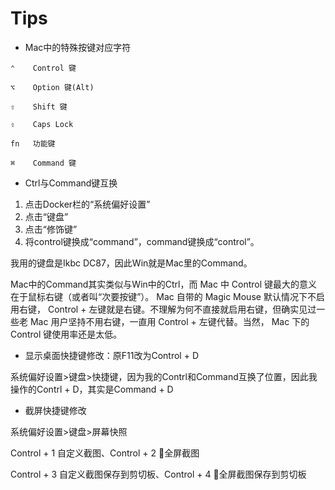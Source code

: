 Tips
===

- Mac中的特殊按键对应字符

```
⌃    Control 键

⌥    Option 键(Alt)

⇧    Shift 键

⇪    Caps Lock

fn   功能键

⌘    Command 键
```

- Ctrl与Command键互换

1. 点击Docker栏的“系统偏好设置”
2. 点击“键盘”
3. 点击“修饰键”
4. 将control键换成“command”，command键换成“control”。

我用的键盘是Ikbc DC87，因此Win就是Mac里的Command。

Mac中的Command其实类似与Win中的Ctrl，而 Mac 中 Control 键最大的意义在于鼠标右键（或者叫“次要按键”）。 Mac 自带的 Magic Mouse 默认情况下不启用右键， Control + 左键就是右键。不理解为何不直接就启用右键，但确实见过一些老 Mac 用户坚持不用右键，一直用 Control + 左键代替。当然， Mac 下的 Control 键使用率还是太低。

- 显示桌面快捷键修改：原F11改为Control + D

系统偏好设置>键盘>快捷键，因为我的Contrl和Command互换了位置，因此我操作的Contrl + D，其实是Command + D

- 截屏快捷键修改

系统偏好设置>键盘>屏幕快照

Control + 1 自定义截图、Control + 2 全屏截图

Control + 3 自定义截图保存到剪切板、Control + 4 全屏截图保存到剪切板
